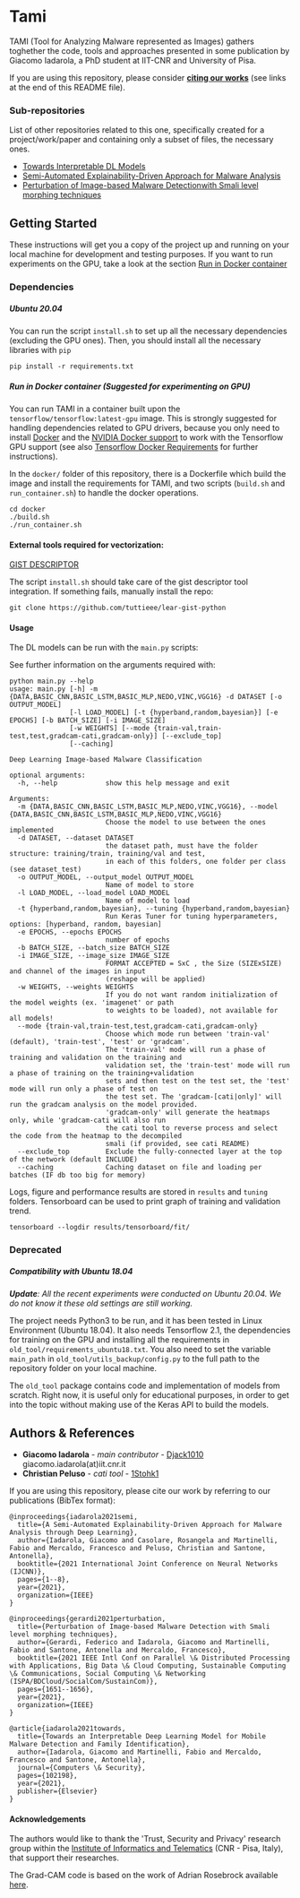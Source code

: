 # Tami

TAMI (Tool for Analyzing Malware represented as Images) gathers toghether the code, tools and approaches presented in some publication by 
Giacomo Iadarola, a PhD student at IIT-CNR and University of Pisa. 

If you are using this repository, please consider [**citing our works**](#publications) (see links at the end of this README file).

### Sub-repositories

List of other repositories related to this one, specifically created for a project/work/paper and containing only a subset of files, the necessary ones.

* [Towards Interpretable DL Models](https://github.com/Djack1010/towards_interpretable_DL_models)
* [Semi-Automated Explainability-Driven Approach for Malware Analysis](https://github.com/Djack1010/malware_img2smali)
* [Perturbation of Image-based Malware Detectionwith Smali level morphing techniques](https://github.com/AzraelSec/nedo)

## Getting Started

These instructions will get you a copy of the project up and running on your local machine for development and testing 
purposes. If you want to run experiments on the GPU, take a look at the section [Run in Docker container](#run_docker) 

### Dependencies

##### Ubuntu 20.04

You can run the script `install.sh` to set up all the necessary dependencies (excluding the GPU ones).
Then, you should install all the necessary libraries with `pip`
```
pip install -r requirements.txt 
```

##### Run in Docker container (Suggested for experimenting on GPU)
<a name="run_docker"></a>

You can run TAMI in a container built upon the `tensorflow/tensorflow:latest-gpu` image. This is strongly suggested for handling dependencies related to GPU drivers, because you only need to install [Docker](https://docs.docker.com/install/) and the [NVIDIA Docker support](https://github.com/NVIDIA/nvidia-docker) to work with the Tensorflow GPU support (see also [Tensorflow Docker Requirements](https://www.tensorflow.org/install/docker) for further instructions).

In the `docker/` folder of this repository, there is a Dockerfile which build the image and install the requirements for TAMI, and two scripts (`build.sh` and `run_container.sh`) to handle the docker operations.

```
cd docker
./build.sh
./run_container.sh
```

#### External tools required for vectorization:

[GIST DESCRIPTOR](https://github.com/tuttieee/lear-gist-python)

The script `install.sh` should take care of the gist descriptor tool integration. If something fails, manually install
the repo:
```
git clone https://github.com/tuttieee/lear-gist-python
```

#### Usage

The DL models can be run with the `main.py` scripts:

See further information on the arguments required with:
```
python main.py --help
usage: main.py [-h] -m {DATA,BASIC_CNN,BASIC_LSTM,BASIC_MLP,NEDO,VINC,VGG16} -d DATASET [-o OUTPUT_MODEL] 
               [-l LOAD_MODEL] [-t {hyperband,random,bayesian}] [-e EPOCHS] [-b BATCH_SIZE] [-i IMAGE_SIZE] 
               [-w WEIGHTS] [--mode {train-val,train-test,test,gradcam-cati,gradcam-only}] [--exclude_top] 
               [--caching]

Deep Learning Image-based Malware Classification

optional arguments:
  -h, --help            show this help message and exit

Arguments:
  -m {DATA,BASIC_CNN,BASIC_LSTM,BASIC_MLP,NEDO,VINC,VGG16}, --model {DATA,BASIC_CNN,BASIC_LSTM,BASIC_MLP,NEDO,VINC,VGG16}
                        Choose the model to use between the ones implemented
  -d DATASET, --dataset DATASET
                        the dataset path, must have the folder structure: training/train, training/val and test,
                        in each of this folders, one folder per class (see dataset_test)
  -o OUTPUT_MODEL, --output_model OUTPUT_MODEL
                        Name of model to store
  -l LOAD_MODEL, --load_model LOAD_MODEL
                        Name of model to load
  -t {hyperband,random,bayesian}, --tuning {hyperband,random,bayesian}
                        Run Keras Tuner for tuning hyperparameters, options: [hyperband, random, bayesian]
  -e EPOCHS, --epochs EPOCHS
                        number of epochs
  -b BATCH_SIZE, --batch_size BATCH_SIZE
  -i IMAGE_SIZE, --image_size IMAGE_SIZE
                        FORMAT ACCEPTED = SxC , the Size (SIZExSIZE) and channel of the images in input 
                        (reshape will be applied)
  -w WEIGHTS, --weights WEIGHTS
                        If you do not want random initialization of the model weights (ex. 'imagenet' or path 
                        to weights to be loaded), not available for all models!
  --mode {train-val,train-test,test,gradcam-cati,gradcam-only}
                        Choose which mode run between 'train-val' (default), 'train-test', 'test' or 'gradcam'. 
                        The 'train-val' mode will run a phase of training and validation on the training and 
                        validation set, the 'train-test' mode will run a phase of training on the training+validation 
                        sets and then test on the test set, the 'test' mode will run only a phase of test on 
                        the test set. The 'gradcam-[cati|only]' will run the gradcam analysis on the model provided. 
                        'gradcam-only' will generate the heatmaps only, while 'gradcam-cati will also run 
                        the cati tool to reverse process and select the code from the heatmap to the decompiled 
                        smali (if provided, see cati README)
  --exclude_top         Exclude the fully-connected layer at the top of the network (default INCLUDE)
  --caching             Caching dataset on file and loading per batches (IF db too big for memory)
```

Logs, figure and performance results are stored in `results` and `tuning` folders.
Tensorboard can be used to print graph of training and validation trend.
```
tensorboard --logdir results/tensorboard/fit/
```

### Deprecated 

##### Compatibility with Ubuntu 18.04

_**Update**: All the recent experiments were conducted on Ubuntu 20.04. We do not know it these old settings are still 
working._

The project needs Python3 to be run, and it has been tested in Linux Environment (Ubuntu 18.04).
It also needs Tensorflow 2.1, the dependencies for training on the GPU and installing all the requirements in 
`old_tool/requirements_ubuntu18.txt`. You also need to set the variable `main_path` in `old_tool/utils_backup/config.py`
to the full path to the repository folder on your local machine.

The `old_tool` package contains code and implementation of models from scratch. Right now, it is useful only for 
educational purposes, in order to get into the topic without making use of the Keras API to build the models.

## Authors & References

* **Giacomo Iadarola** - *main contributor* - [Djack1010](https://github.com/Djack1010) giacomo.iadarola(at)iit.cnr.it
* **Christian Peluso** - *cati tool* - [1Stohk1](https://github.com/1Stohk1)

<a name="publications"></a>
If you are using this repository, please cite our work by referring to our publications (BibTex format):
```
@inproceedings{iadarola2021semi,
  title={A Semi-Automated Explainability-Driven Approach for Malware Analysis through Deep Learning},
  author={Iadarola, Giacomo and Casolare, Rosangela and Martinelli, Fabio and Mercaldo, Francesco and Peluso, Christian and Santone, Antonella},
  booktitle={2021 International Joint Conference on Neural Networks (IJCNN)},
  pages={1--8},
  year={2021},
  organization={IEEE}
}

@inproceedings{gerardi2021perturbation,
  title={Perturbation of Image-based Malware Detection with Smali level morphing techniques},
  author={Gerardi, Federico and Iadarola, Giacomo and Martinelli, Fabio and Santone, Antonella and Mercaldo, Francesco},
  booktitle={2021 IEEE Intl Conf on Parallel \& Distributed Processing with Applications, Big Data \& Cloud Computing, Sustainable Computing \& Communications, Social Computing \& Networking (ISPA/BDCloud/SocialCom/SustainCom)},
  pages={1651--1656},
  year={2021},
  organization={IEEE}
}

@article{iadarola2021towards,
  title={Towards an Interpretable Deep Learning Model for Mobile Malware Detection and Family Identification},
  author={Iadarola, Giacomo and Martinelli, Fabio and Mercaldo, Francesco and Santone, Antonella},
  journal={Computers \& Security},
  pages={102198},
  year={2021},
  publisher={Elsevier}
}
```

#### Acknowledgements

The authors would like to thank the 'Trust, Security and Privacy' research group within the [Institute of Informatics and Telematics](https://www.iit.cnr.it/) (CNR - Pisa, Italy), that support their researches.

The Grad-CAM code is based on the work of Adrian Rosebrock available [here](https://www.pyimagesearch.com/2020/03/09/grad-cam-visualize-class-activation-maps-with-keras-tensorflow-and-deep-learning/).
